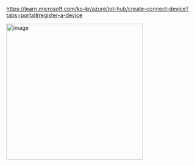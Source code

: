 https://learn.microsoft.com/ko-kr/azure/iot-hub/create-connect-device?tabs=portal#register-a-device

<img width="358" alt="image" src="https://github.com/user-attachments/assets/9837fa0d-3bee-4803-bc25-6ca30959a0b5" />
